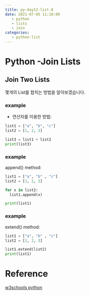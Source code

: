 ```yaml
---
title: py-day12-list-8
date: 2021-07-05 11:10:09
   - python 
   - lists
   - join
categories: 
   - python-list
---
```


# Python -Join Lists
## Join Two Lists
몇개의 List를 합치는 방법을 알아보겠습니다.

### example
+ 연산자를 이용한 방법:
``` python
list1 = ["a", "b", "c"]
list2 = [1, 2, 3]

list3 = list1 + list2
print(list3)
```

### example
append() method:
``` python
list1 = ["a", "b" , "c"]
list2 = [1, 2, 3]

for x in list2:
  list1.append(x)

print(list1)
```

### example
extend() method:
``` python
list1 = ["a", "b" , "c"]
list2 = [1, 2, 3]

list1.extend(list2)
print(list1)
```

# Reference
[w3schools python](https://www.w3schools.com/python)